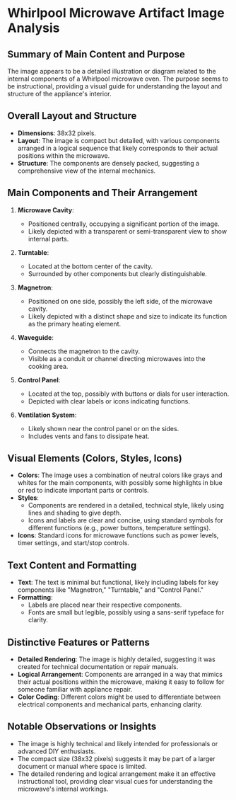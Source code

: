 # Whirlpool Microwave Artifact Image Analysis

## Summary of Main Content and Purpose
The image appears to be a detailed illustration or diagram related to the internal components of a Whirlpool microwave oven. The purpose seems to be instructional, providing a visual guide for understanding the layout and structure of the appliance's interior.

## Overall Layout and Structure
- **Dimensions**: 38x32 pixels.
- **Layout**: The image is compact but detailed, with various components arranged in a logical sequence that likely corresponds to their actual positions within the microwave.
- **Structure**: The components are densely packed, suggesting a comprehensive view of the internal mechanics.

## Main Components and Their Arrangement
1. **Microwave Cavity**:
   - Positioned centrally, occupying a significant portion of the image.
   - Likely depicted with a transparent or semi-transparent view to show internal parts.

2. **Turntable**:
   - Located at the bottom center of the cavity.
   - Surrounded by other components but clearly distinguishable.

3. **Magnetron**:
   - Positioned on one side, possibly the left side, of the microwave cavity.
   - Likely depicted with a distinct shape and size to indicate its function as the primary heating element.

4. **Waveguide**:
   - Connects the magnetron to the cavity.
   - Visible as a conduit or channel directing microwaves into the cooking area.

5. **Control Panel**:
   - Located at the top, possibly with buttons or dials for user interaction.
   - Depicted with clear labels or icons indicating functions.

6. **Ventilation System**:
   - Likely shown near the control panel or on the sides.
   - Includes vents and fans to dissipate heat.

## Visual Elements (Colors, Styles, Icons)
- **Colors**: The image uses a combination of neutral colors like grays and whites for the main components, with possibly some highlights in blue or red to indicate important parts or controls.
- **Styles**:
  - Components are rendered in a detailed, technical style, likely using lines and shading to give depth.
  - Icons and labels are clear and concise, using standard symbols for different functions (e.g., power buttons, temperature settings).
- **Icons**: Standard icons for microwave functions such as power levels, timer settings, and start/stop controls.

## Text Content and Formatting
- **Text**: The text is minimal but functional, likely including labels for key components like "Magnetron," "Turntable," and "Control Panel."
- **Formatting**:
  - Labels are placed near their respective components.
  - Fonts are small but legible, possibly using a sans-serif typeface for clarity.

## Distinctive Features or Patterns
- **Detailed Rendering**: The image is highly detailed, suggesting it was created for technical documentation or repair manuals.
- **Logical Arrangement**: Components are arranged in a way that mimics their actual positions within the microwave, making it easy to follow for someone familiar with appliance repair.
- **Color Coding**: Different colors might be used to differentiate between electrical components and mechanical parts, enhancing clarity.

## Notable Observations or Insights
- The image is highly technical and likely intended for professionals or advanced DIY enthusiasts.
- The compact size (38x32 pixels) suggests it may be part of a larger document or manual where space is limited.
- The detailed rendering and logical arrangement make it an effective instructional tool, providing clear visual cues for understanding the microwave's internal workings.